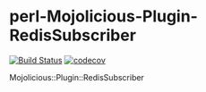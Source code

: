 # perl-Mojolicious-Plugin-RedisSubscriber

[![Build Status](https://travis-ci.org/binary-com/perl-Mojolicious-Plugin-RedisSubscriber.svg?branch=master)](https://travis-ci.org/binary-com/perl-Mojolicious-Plugin-RedisSubscriber)
[![codecov](https://codecov.io/gh/binary-com/perl-Mojolicious-Plugin-RedisSubscriber/branch/master/graph/badge.svg)](https://codecov.io/gh/binary-com/perl-Mojolicious-Plugin-RedisSubscriber)

Mojolicious::Plugin::RedisSubscriber

